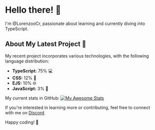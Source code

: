 # Hello there! 👋

I'm @LorenzooCr, passionate about learning and currently diving into TypeScript.

## About My Latest Project 🚀

My recent project incorporates various technologies, with the following language distribution:

- **TypeScript:** 75% 💻
- **CSS:** 12% 🎨
- **EJS:** 10% 🌐
- **JavaScript:** 3% 🚀

My current stats in GitHub:
[![My Awesome Stats](https://awesome-github-stats.azurewebsites.net/user-stats/lorenzoocr?cardType=github&theme=gotham&preferLogin=false)](https://git.io/awesome-stats-card)

If you're interested in learning more or contributing, feel free to connect with me on [Discord](https://discord.spritzbot.it).

Happy coding! 🚀
